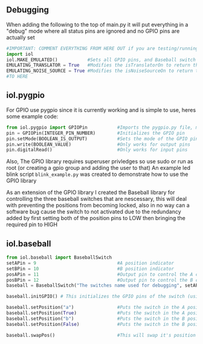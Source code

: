 ## Debugging
When adding the following to the top of main.py it will put everything in a "debug" mode where all status pins are ignored and no GPIO pins are actually set
``` python
#IMPORTANT: COMMENT EVERYTHING FROM HERE OUT if you are testing/running the code on the real thing
import iol
iol.MAKE_EMULATED()           #Sets all GPIO pins, and Baseball switch to emulated mode
EMULATING_TRANSLATOR = True   #Modifies the isTranslatorOn to return the correct value every time (ignoring status pins)
EMULATING_NOISE_SOURCE = True #Modifies the isNoiseSourceOn to return the correct value every time (ignoring status pins)
#TO HERE
```
## iol.pygpio
For GPIO use pygpio since it is currently working and is simple to use, heres some example code:
``` python
from iol.pygpio import GPIOPin           #Imports the pygpio.py file, make sure it is in the same directory as your script!
pin = GPIOPin(INTEGER_PIN_NUMBER)        #Initializes the GPIO pin
pin.setMode(BOOLEAN_IS_OUTPUT)           #Sets the mode of the GPIO pin, False for input, True for output
pin.write(BOOLEAN_VALUE)                 #Only works for output pins
pin.digitalRead()                        #Only works for input pins
```
Also, The GPIO library requires superuser privledges so use sudo or run as root (or creating a gpio group and adding the user to that)
An example led blink script `blink_example.py` was created to demonstrate how to use the GPIO library

As an extension of the GPIO library I created the Baseball library for controlling the three baseball switches that are nescessary, this will deal with preventing the positions from becoming locked, also in no way can a software bug cause the switch to not activated due to the redundancy added by first setting both of the position pins to LOW then bringing the required pin to HIGH
## iol.baseball
``` python
from iol.baseball import BaseballSwitch
setAPin = 9                              #A position indicator
setBPin = 10                             #B position indicator
posAPin = 11                             #Output pin to control the A coil
posBPin = 12                             #Output pin to control the B coil
baseball = BaseballSwitch("The switches name used for debugging", setAPin, setBPin, posAPin, posBPin) #Initialize the switch

baseball.initGPIO() # This initializes the GPIO pins of the switch (using iol.pygpio)

baseball.setPosition("a")                #Puts the switch in the A position
baseball.setPosition(True)               #Puts the switch in the A position
baseball.setPosition("b")                #Puts the switch in the B position
baseball.setPosition(False)              #Puts the switch in the B position

baseball.swapPos()                       #This will swap it's position
```
